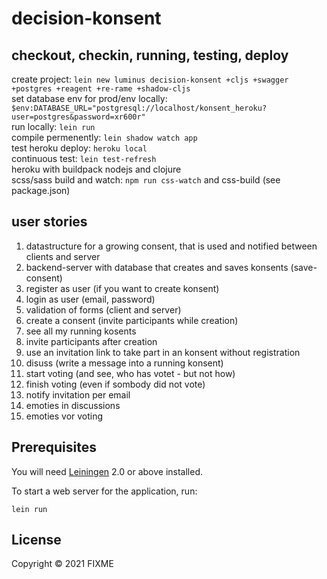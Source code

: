 # decision-konsent

## checkout, checkin, running, testing, deploy

create project: `lein new luminus decision-konsent +cljs +swagger +postgres +reagent +re-rame +shadow-cljs`   
set database env for prod/env locally: `$env:DATABASE_URL="postgresql://localhost/konsent_heroku?user=postgres&password=xr600r"`  
run locally: `lein run`  
compile permenently: `lein shadow watch app`  
test heroku deploy: `heroku local`  
continuous test: `lein test-refresh`  
heroku with buildpack nodejs and clojure  
scss/sass build and watch: `npm run css-watch` and css-build (see package.json)  

## user stories
1. datastructure for a growing consent, that is used and notified between clients and server
1. backend-server with database that creates and saves konsents (save-consent)
1. register as user (if you want to create konsent)
1. login as user (email, password)
1. validation of forms (client and server)
1. create a consent (invite participants while creation)
1. see all my running kosents 
1. invite participants after creation
1. use an invitation link to take part in an konsent without registration
1. disuss (write a message into a running konsent)
1. start voting (and see, who has votet - but not how)
1. finish voting (even if sombody did not vote)
1. notify invitation per email
1. emoties in discussions
1. emoties vor voting

## Prerequisites

You will need [Leiningen][1] 2.0 or above installed.

[1]: https://github.com/technomancy/leiningen


To start a web server for the application, run:

    lein run 

## License

Copyright © 2021 FIXME
